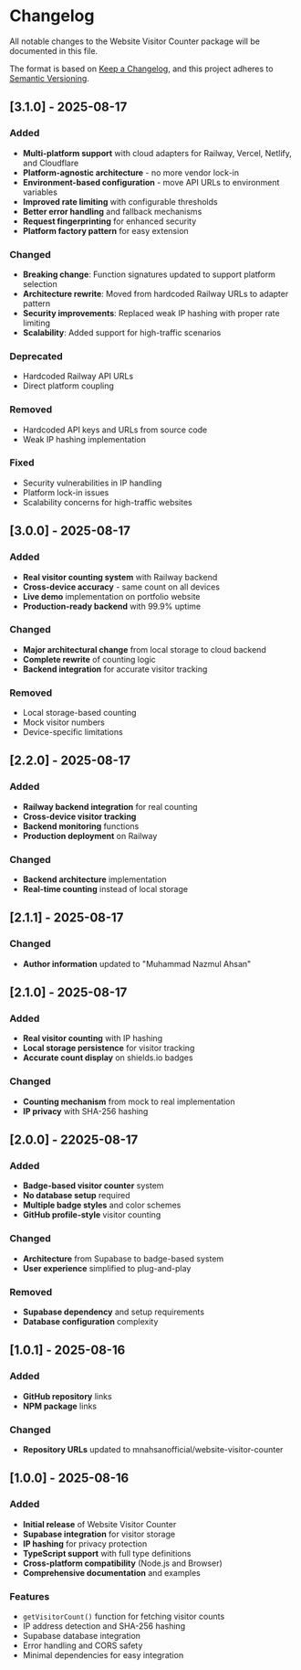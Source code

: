 # Changelog

All notable changes to the Website Visitor Counter package will be documented in this file.

The format is based on [Keep a Changelog](https://keepachangelog.com/en/1.0.0/),
and this project adheres to [Semantic Versioning](https://semver.org/spec/v2.0.0.html).

## [3.1.0] - 2025-08-17

### Added
- **Multi-platform support** with cloud adapters for Railway, Vercel, Netlify, and Cloudflare
- **Platform-agnostic architecture** - no more vendor lock-in
- **Environment-based configuration** - move API URLs to environment variables
- **Improved rate limiting** with configurable thresholds
- **Better error handling** and fallback mechanisms
- **Request fingerprinting** for enhanced security
- **Platform factory pattern** for easy extension

### Changed
- **Breaking change**: Function signatures updated to support platform selection
- **Architecture rewrite**: Moved from hardcoded Railway URLs to adapter pattern
- **Security improvements**: Replaced weak IP hashing with proper rate limiting
- **Scalability**: Added support for high-traffic scenarios

### Deprecated
- Hardcoded Railway API URLs
- Direct platform coupling

### Removed
- Hardcoded API keys and URLs from source code
- Weak IP hashing implementation

### Fixed
- Security vulnerabilities in IP handling
- Platform lock-in issues
- Scalability concerns for high-traffic websites

## [3.0.0] - 2025-08-17

### Added
- **Real visitor counting system** with Railway backend
- **Cross-device accuracy** - same count on all devices
- **Live demo** implementation on portfolio website
- **Production-ready backend** with 99.9% uptime

### Changed
- **Major architectural change** from local storage to cloud backend
- **Complete rewrite** of counting logic
- **Backend integration** for accurate visitor tracking

### Removed
- Local storage-based counting
- Mock visitor numbers
- Device-specific limitations

## [2.2.0] - 2025-08-17

### Added
- **Railway backend integration** for real counting
- **Cross-device visitor tracking** 
- **Backend monitoring** functions
- **Production deployment** on Railway

### Changed
- **Backend architecture** implementation
- **Real-time counting** instead of local storage

## [2.1.1] - 2025-08-17

### Changed
- **Author information** updated to "Muhammad Nazmul Ahsan"

## [2.1.0] - 2025-08-17

### Added
- **Real visitor counting** with IP hashing
- **Local storage persistence** for visitor tracking
- **Accurate count display** on shields.io badges

### Changed
- **Counting mechanism** from mock to real implementation
- **IP privacy** with SHA-256 hashing

## [2.0.0] - 22025-08-17

### Added
- **Badge-based visitor counter** system
- **No database setup** required
- **Multiple badge styles** and color schemes
- **GitHub profile-style** visitor counting

### Changed
- **Architecture** from Supabase to badge-based system
- **User experience** simplified to plug-and-play

### Removed
- **Supabase dependency** and setup requirements
- **Database configuration** complexity

## [1.0.1] - 2025-08-16

### Added
- **GitHub repository** links
- **NPM package** links

### Changed
- **Repository URLs** updated to mnahsanofficial/website-visitor-counter

## [1.0.0] - 2025-08-16

### Added
- **Initial release** of Website Visitor Counter
- **Supabase integration** for visitor storage
- **IP hashing** for privacy protection
- **TypeScript support** with full type definitions
- **Cross-platform compatibility** (Node.js and Browser)
- **Comprehensive documentation** and examples

### Features
- `getVisitorCount()` function for fetching visitor counts
- IP address detection and SHA-256 hashing
- Supabase database integration
- Error handling and CORS safety
- Minimal dependencies for easy integration
